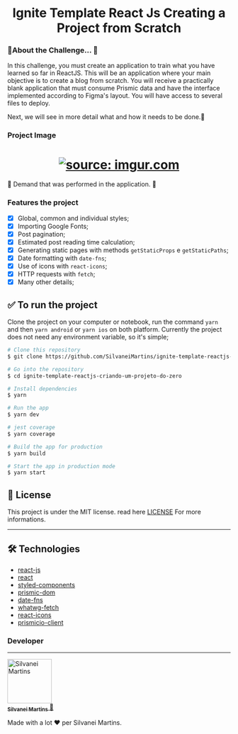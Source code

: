 <h1 align="center">
  Ignite Template React Js Creating a Project from Scratch
</h1>

### 🚧About the Challenge... 🚧

In this challenge, you must create an application to train what you have learned so far in ReactJS. This will be an application where your main objective is to create a blog from scratch. You will receive a practically blank application that must consume Prismic data and have the interface implemented according to Figma's layout. You will have access to several files to deploy.

Next, we will see in more detail what and how it needs to be done.🚀

### Project Image

<h1 align="center">
    <a href="https://imgur.com/TgLgN2s"><img src="https://i.imgur.com/TgLgN2s.png" title="source: imgur.com" /></a>
</h1>

🚀 Demand that was performed in the application. 📄

### Features the project

-   [x] Global, common and individual styles;
-   [x] Importing Google Fonts;
-   [x] Post pagination;
-   [x] Estimated post reading time calculation;
-   [x] Generating static pages with methods `getStaticProps` e `getStaticPaths`;
-   [x] Date formatting with `date-fns`;
-   [x] Use of icons with `react-icons`;
-   [x] HTTP requests with `fetch`;
-   [x] Many other details;

## ✅ To run the project

Clone the project on your computer or notebook, run the command `yarn` and then
`yarn android` or `yarn ios` on both platform. Currently the project does not need any environment variable,
so it's simple;

```bash
# Clone this repository
$ git clone https://github.com/SilvaneiMartins/ignite-template-reactjs-criando-um-projeto-do-zero

# Go into the repository
$ cd ignite-template-reactjs-criando-um-projeto-do-zero

# Install dependencies
$ yarn

# Run the app
$ yarn dev

# jest coverage
$ yarn coverage

# Build the app for production
$ yarn build

# Start the app in production mode
$ yarn start
```

## :memo: License

This project is under the MIT license. read here [LICENSE](https://github.com/SilvaneiMartins/ignite-template-reactjs-criando-um-projeto-do-zero/blob/master/LICENSE) For more informations.

---

## 🛠 Technologies

-   [react-js](https://reactjs.org/)
-   [react](https://pt-br.reactjs.org)
-   [styled-components](https://styled-components.com)
-   [prismic-dom](https://prismic.io/)
-   [date-fns](https://date-fns.org/)
-   [whatwg-fetch](https://github.com/github/fetch)
-   [react-icons](https://react-icons.github.io/react-icons/)
-   [prismicio-client](https://github.com/prismicio/prismic-client)

### Developer

---

<a href="https://github.com/SilvaneiMartins">
 <img style="border-radius: "50px";" src="https://github.com/SilvaneiMartins.png" width="100px;" alt="Silvanei Martins"/>
 <br />
 <sub>
    <b>Silvanei Martins</b>
</sub>
</a>
     <a href="https://github.com/SilvaneiMartins" title="Silvanei martins" >
    🚀
 </a>

Made with a lot ❤️ per Silvanei Martins.

